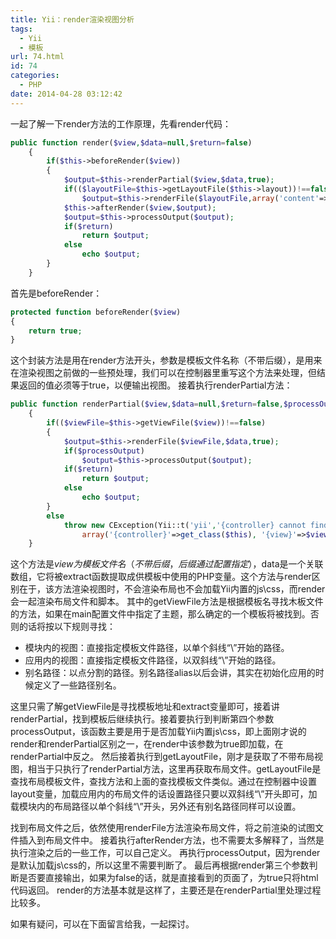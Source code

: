 ```yaml
---
title: Yii：render渲染视图分析
tags:
  - Yii
  - 模板
url: 74.html
id: 74
categories:
  - PHP
date: 2014-04-28 03:12:42
---
```


一起了解一下render方法的工作原理，先看render代码：

```php
public function render($view,$data=null,$return=false)
	{
		if($this->beforeRender($view))
		{
			$output=$this->renderPartial($view,$data,true);
			if(($layoutFile=$this->getLayoutFile($this->layout))!==false)
				$output=$this->renderFile($layoutFile,array('content'=>$output),true);
			$this->afterRender($view,$output);
			$output=$this->processOutput($output);
			if($return)
				return $output;
			else
				echo $output;
		}
	}
```

<!-- more -->

首先是beforeRender：

```php
protected function beforeRender($view)
{
	return true;
}
```

这个封装方法是用在render方法开头，参数是模板文件名称（不带后缀），是用来在渲染视图之前做的一些预处理，我们可以在控制器里重写这个方法来处理，但结果返回的值必须等于true，以便输出视图。 接着执行renderPartial方法：

```php
public function renderPartial($view,$data=null,$return=false,$processOutput=false)
	{
		if(($viewFile=$this->getViewFile($view))!==false)
		{
			$output=$this->renderFile($viewFile,$data,true);
			if($processOutput)
				$output=$this->processOutput($output);
			if($return)
				return $output;
			else
				echo $output;
		}
		else
			throw new CException(Yii::t('yii','{controller} cannot find the requested view "{view}".',
				array('{controller}'=>get_class($this), '{view}'=>$view)));
	}
```

这个方法是$view为模板文件名（不带后缀，后缀通过配置指定），$data是一个关联数组，它将被extract函数提取成供模板中使用的PHP变量。这个方法与render区别在于，该方法渲染视图时，不会渲染布局也不会加载Yii内置的js\css，而render会一起渲染布局文件和脚本。 其中的getViewFile方法是根据模板名寻找木板文件的方法，如果在main配置文件中指定了主题，那么确定的一个模板将被找到。否则的话将按以下规则寻找：
- 模块内的视图：直接指定模板文件路径，以单个斜线“\”开始的路径。 
- 应用内的视图：直接指定模板文件路径，以双斜线“\\”开始的路径。
- 别名路径：以点分割的路径。别名路径alias以后会讲，其实在初始化应用的时候定义了一些路径别名。 
  
这里只需了解getViewFile是寻找模板地址和extract变量即可，接着讲renderPartial，找到模板后继续执行。接着要执行到判断第四个参数processOutput，该函数主要是用于是否加载Yii内置js\css，即上面刚才说的render和renderPartial区别之一，在render中该参数为true即加载，在renderPartial中反之。 然后接着执行到getLayoutFile，刚才是获取了不带布局视图，相当于只执行了renderPartial方法，这里再获取布局文件。getLayoutFile是查找布局模板文件，查找方法和上面的查找模板文件类似。通过在控制器中设置layout变量，加载应用内的布局文件的话设置路径只要以双斜线“\\”开头即可，加载模块内的布局路径以单个斜线“\”开头，另外还有别名路径同样可以设置。 

找到布局文件之后，依然使用renderFile方法渲染布局文件，将之前渲染的试图文件插入到布局文件中。 接着执行afterRender方法，也不需要太多解释了，当然是执行渲染之后的一些工作，可以自己定义。 再执行processOutput，因为render是默认加载js\css的，所以这里不需要判断了。 最后再根据render第三个参数判断是否要直接输出，如果为false的话，就是直接看到的页面了，为true只将html代码返回。 render的方法基本就是这样了，主要还是在renderPartial里处理过程比较多。

如果有疑问，可以在下面留言给我，一起探讨。